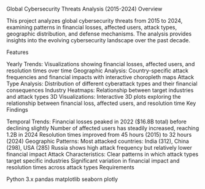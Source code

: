 Global Cybersecurity Threats Analysis (2015-2024)
Overview

This project analyzes global cybersecurity threats from 2015 to 2024, examining patterns in financial losses, affected users, attack types, geographic distribution, and defense mechanisms. The analysis provides insights into the evolving cybersecurity landscape over the past decade.

Features

Yearly Trends: Visualizations showing financial losses, affected users, and resolution times over time
Geographic Analysis: Country-specific attack frequencies and financial impacts with interactive choropleth maps
Attack Type Analysis: Distribution of different cyberattack types and their financial consequences
Industry Heatmaps: Relationship between target industries and attack types
3D Visualizations: Interactive 3D plots exploring the relationship between financial loss, affected users, and resolution time
Key Findings

Temporal Trends:
Financial losses peaked in 2022 ($16.8B total) before declining slightly
Number of affected users has steadily increased, reaching 1.2B in 2024
Resolution times improved from 45 hours (2015) to 32 hours (2024)
Geographic Patterns:
Most attacked countries: India (312), China (298), USA (285)
Russia shows high attack frequency but relatively lower financial impact
Attack Characteristics:
Clear patterns in which attack types target specific industries
Significant variation in financial impact and resolution times across attack types
Requirements

Python 3.x
pandas
matplotlib
seaborn
plotly
